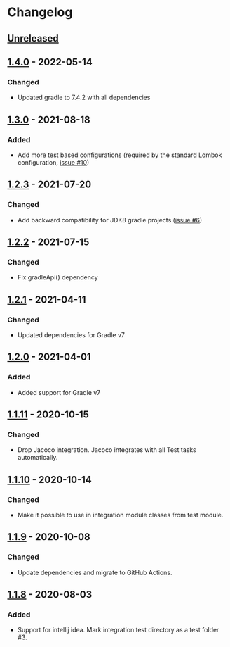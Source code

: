 # Changelog

## [Unreleased]

## [1.4.0] - 2022-05-14
### Changed
- Updated gradle to 7.4.2 with all dependencies

## [1.3.0] - 2021-08-18
### Added
- Add more test based configurations (required by the standard Lombok configuration, [issue #10](https://github.com/coditory/gradle-integration-test-plugin/issues/10))

## [1.2.3] - 2021-07-20
### Changed
- Add backward compatibility for JDK8 gradle projects ([issue #6](https://github.com/coditory/gradle-integration-test-plugin/issues/6))

## [1.2.2] - 2021-07-15
### Changed
- Fix gradleApi() dependency

## [1.2.1] - 2021-04-11
### Changed
- Updated dependencies for Gradle v7

## [1.2.0] - 2021-04-01
### Added
- Added support for Gradle v7

## [1.1.11] - 2020-10-15
### Changed
- Drop Jacoco integration. Jacoco integrates with all Test tasks automatically.

## [1.1.10] - 2020-10-14
### Changed
- Make it possible to use in integration module classes from test module.

## [1.1.9] - 2020-10-08
### Changed
- Update dependencies and migrate to GitHub Actions.

## [1.1.8] - 2020-08-03
### Added
- Support for intellij idea. Mark integration test directory as a test folder #3.

[Unreleased]: https://github.com/coditory/gradle-integration-test-plugin/compare/v1.4.0...HEAD
[1.4.0]: https://github.com/coditory/gradle-integration-test-plugin/compare/v1.3.0...v1.4.0
[1.3.0]: https://github.com/coditory/gradle-integration-test-plugin/compare/v1.2.3...v1.3.0
[1.2.3]: https://github.com/coditory/gradle-integration-test-plugin/compare/v1.2.2...v1.2.3
[1.2.2]: https://github.com/coditory/gradle-integration-test-plugin/compare/v1.2.1...v1.2.2
[1.2.1]: https://github.com/coditory/gradle-integration-test-plugin/compare/v1.2.0...v1.2.1
[1.2.0]: https://github.com/coditory/gradle-integration-test-plugin/compare/v1.1.11...v1.2.0
[1.1.11]: https://github.com/coditory/gradle-integration-test-plugin/compare/v1.1.10...v1.1.11
[1.1.10]: https://github.com/coditory/gradle-integration-test-plugin/compare/v1.1.9...v1.1.10
[1.1.9]: https://github.com/coditory/gradle-integration-test-plugin/compare/v1.1.8...v1.1.9
[1.1.8]: https://github.com/coditory/gradle-integration-test-plugin/compare/v1.1.7...v1.1.8
